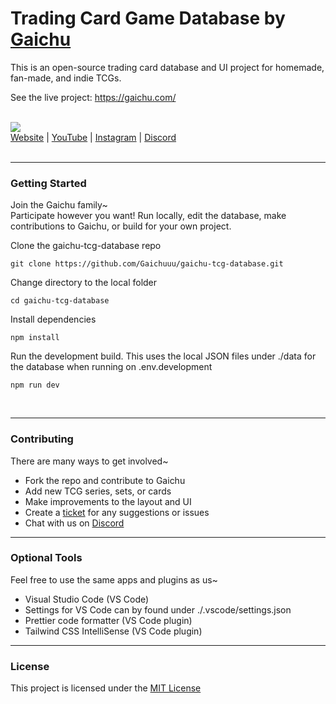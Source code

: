 # Trading Card Game Database by [Gaichu](https://www.gaichu.com)

This is an open-source trading card database and UI project for homemade, fan-made, and indie TCGs.

See the live project: https://gaichu.com/

<div><br/>
<img src="https://gaichu.b-cdn.net/assets/logo.gif"/>
<br/>
<a href="https://www.gaichu.com">Website</a> | <a href="https://www.youtube.com/@gaichuuu">YouTube</a> | <a href="https://www.instagram.com/gaichuuuu/">Instagram</a> | <a href="https://discord.gg/gTW9brGkQw">Discord</a>
</div><br/>

---

### Getting Started

Join the Gaichu family~<br/>
Participate however you want! Run locally, edit the database, make contributions to Gaichu, or build for your own project.

Clone the gaichu-tcg-database repo

```
git clone https://github.com/Gaichuuu/gaichu-tcg-database.git
```

Change directory to the local folder

```
cd gaichu-tcg-database
```

Install dependencies

```
npm install
```

Run the development build. This uses the local JSON files under ./data for the database when running on .env.development

```
npm run dev
```

  <br/>

---

### Contributing

There are many ways to get involved~

- Fork the repo and contribute to Gaichu
- Add new TCG series, sets, or cards
- Make improvements to the layout and UI
- Create a [ticket](https://github.com/Gaichuuu/gaichu-tcg-database/issues) for any suggestions or issues
- Chat with us on [Discord](https://discord.gg/gTW9brGkQw)
  <br/>

---

### Optional Tools

Feel free to use the same apps and plugins as us~

- Visual Studio Code (VS Code)
- Settings for VS Code can by found under ./.vscode/settings.json
- Prettier code formatter (VS Code plugin)
- Tailwind CSS IntelliSense (VS Code plugin)
  <br/>

---

### License

This project is licensed under the [MIT License](./LICENSE)
